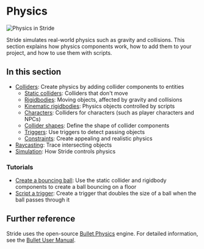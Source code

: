 # Physics

![Physics in Stride](media/physics-index-physics-in-stride.png)

Stride simulates real-world physics such as gravity and collisions. This section explains how physics components work, how to add them to your project, and how to use them with scripts.

## In this section

* [Colliders](colliders.md): Create physics by adding collider components to entities
   * [Static colliders](static-colliders.md): Colliders that don't move
   * [Rigidbodies](rigid-bodies.md): Moving objects, affected by gravity and collisions
   * [Kinematic rigidbodies](kinematic-rigid-bodies.md): Physics objects controlled by scripts
   * [Characters](characters.md): Colliders for characters (such as player characters and NPCs)
   * [Collider shapes](collider-shapes.md): Define the shape of collider components
   * [Triggers](triggers.md): Use triggers to detect passing objects
   * [Constraints](constraints.md): Create appealing and realistic physics
* [Raycasting](raycasting.md): Trace intersecting objects
* [Simulation](simulation.md): How Stride controls physics

### Tutorials

* [Create a bouncing ball](create-a-bouncing-ball.md): Use the static collider and rigidbody components to create a ball bouncing on a floor
* [Script a trigger](script-a-trigger.md): Create a trigger that doubles the size of a ball when the ball passes through it

## Further reference

Stride uses the open-source [Bullet Physics](http://bulletphysics.org/wordpress/) engine. For detailed information, see the [Bullet User Manual](https://github.com/bulletphysics/bullet3/blob/master/docs/Bullet_User_Manual.pdf).